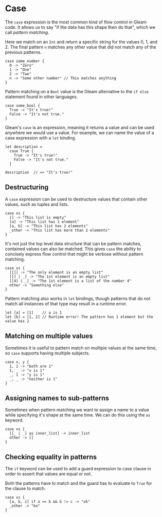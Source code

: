 # Case

The `case` expression is the most common kind of flow control in Gleam code. It
allows us to say "if the data has this shape then do that", which we call
_pattern matching_.

Here we match on an `Int` and return a specific string for the values 0, 1,
and 2. The final pattern `n` matches any other value that did not match any of
the previous patterns.

```rust,noplaypen
case some_number {
  0 -> "Zero"
  1 -> "One"
  2 -> "Two"
  n -> "Some other number" // This matches anything
}
```

Pattern matching on a `Bool` value is the Gleam alternative to the `if else`
statement found in other languages.

```rust,noplaypen
case some_bool {
  True -> "It's true!"
  False -> "It's not true."
}
```

Gleam's `case` is an expression, meaning it returns a value and can be used
anywhere we would use a value. For example, we can name the value of a case
expression with a `let` binding.

```rust,noplaypen
let description =
  case True {
    True -> "It's true!"
    False -> "It's not true."
  }

description  // => "It's true!"
```


## Destructuring

A `case` expression can be used to destructure values that
contain other values, such as tuples and lists.

```rust,noplaypen
case xs {
  [] -> "This list is empty"
  [a] -> "This list has 1 element"
  [a, b] -> "This list has 2 elements"
  _other -> "This list has more than 2 elements"
}
```

It's not just the top level data structure that can be pattern matches,
contained values can also be matched. This gives `case` the ability to
concisely express flow control that might be verbose without pattern matching.

```rust,noplaypen
case xs {
  [[]] -> "The only element is an empty list"
  [[] | _] -> "The 1st element is an empty list"
  [[4] | _] -> "The 1st element is a list of the number 4"
  other -> "Something else"
}
```

Pattern matching also works in `let` bindings, though patterns that do not
match all instances of that type may result in a runtime error.

```rust,noplaypen
let [a] = [1]    // a is 1
let [b] = [1, 2] // Runtime error! The pattern has 1 element but the value has 2
```


## Matching on multiple values

Sometimes it is useful to pattern match on multiple values at the same time,
so `case` supports having multiple subjects.

```rust,noplaypen
case x, y {
  1, 1 -> "both are 1"
  1, _ -> "x is 1"
  _, 1 -> "y is 1"
  _, _ -> "neither is 1"
}
```


## Assigning names to sub-patterns

Sometimes when pattern matching we want to assign a name to a value while
specifying it's shape at the same time. We can do this using the `as` keyword.

```rust,noplaypen
case xs {
  [[_ | _] as inner_list] -> inner_list
  other -> []
}
```


## Checking equality in patterns

The `if` keyword can be used to add a guard expression to case clause in order
to assert that values are equal or not.

Both the patterns have to match and the guard has to evaluate to
`True` for the clause to match.

```rust,noplaypen
case xs {
  [a, b, c] if a == b && b != c -> "ok"
  _other -> "ko"
}
```
